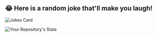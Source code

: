## 😂 Here is a random joke that'll make you laugh!
![Jokes Card](https://readme-jokes.vercel.app/api)


![Your Repository's Stats](https://github-readme-stats.vercel.app/api/top-langs/?username=G-rizz&theme=blue-green) 
